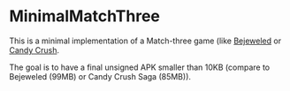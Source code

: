 # MinimalMatchThree

This is a minimal implementation of a Match-three game (like
[Bejeweled](https://play.google.com/store/apps/details?id=com.ea.gp.bej3) or
[Candy Crush](https://play.google.com/store/apps/details?id=com.king.candycrushsaga).

The goal is to have a final unsigned APK smaller than 10KB (compare to Bejeweled (99MB) or
Candy Crush Saga (85MB)).
